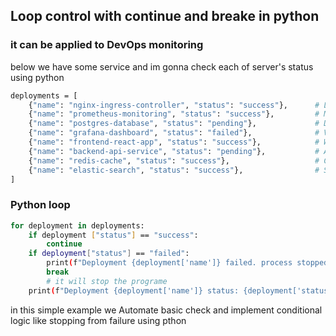 ## Loop control with continue and breake in python

### it can be applied to DevOps monitoring

below we have some service and im gonna check each of server's status using python
```bash
deployments = [
    {"name": "nginx-ingress-controller", "status": "success"},      # Load balancer untuk Kubernetes
    {"name": "prometheus-monitoring", "status": "success"},         # Monitoring service
    {"name": "postgres-database", "status": "pending"},             # Database service
    {"name": "grafana-dashboard", "status": "failed"},              # Visualisasi monitoring
    {"name": "frontend-react-app", "status": "success"},            # Web aplikasi
    {"name": "backend-api-service", "status": "pending"},           # API backend
    {"name": "redis-cache", "status": "success"},                   # Cache service
    {"name": "elastic-search", "status": "success"},                # Search engine
]
```

### Python loop
```bash
for deployment in deployments:
    if deployment ["status"] == "success":
        continue
    if deployment["status"] == "failed":
        print(f"Deployment {deployment['name']} failed. process stopped.")
        break
        # it will stop the programe
    print(f"Deployment {deployment['name']} status: {deployment['status']}")
```

in this simple example we Automate basic check and implement conditional logic like stopping from failure using pthon 